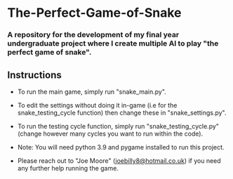 # The-Perfect-Game-of-Snake

### A repository for the development of my final year undergraduate project where I create multiple AI to play "the perfect game of snake".

## Instructions

- To run the main game, simply run "snake_main.py".

* To edit the settings without doing it in-game (i.e for the snake_testing_cycle function) then change these in "snake_settings.py".

* To run the testing cycle function, simply run "snake_testing_cycle.py" (change however many cycles you want to run within the code).

* Note: You will need python 3.9 and pygame installed to run this project.

* Please reach out to "Joe Moore" (joebilly8@hotmail.co.uk) if you need any further help running the game.
